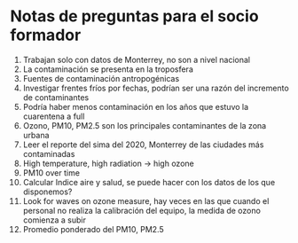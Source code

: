# Notas de preguntas para el socio formador

1. Trabajan solo con datos de Monterrey, no son a nivel nacional
2. La contaminación se presenta en la troposfera
3. Fuentes de contaminación antropogénicas
4. Investigar frentes fríos por fechas, podrían ser una razón del incremento de contaminantes
5. Podría haber menos contaminación en los años que estuvo la cuarentena a full
6. Ozono, PM10, PM2.5 son los principales contaminantes de la zona urbana
7. Leer el reporte del sima del 2020, Monterrey de las ciudades más contaminadas
8. High temperature, high radiation -> high ozone
9. PM10 over time
10. Calcular Indice aire y salud, se puede hacer con los datos de los que disponemos?
11. Look for waves on ozone measure, hay veces en las que cuando el personal no realiza la calibración del equipo, la medida de ozono comienza a subir
12. Promedio ponderado del PM10, PM2.5
